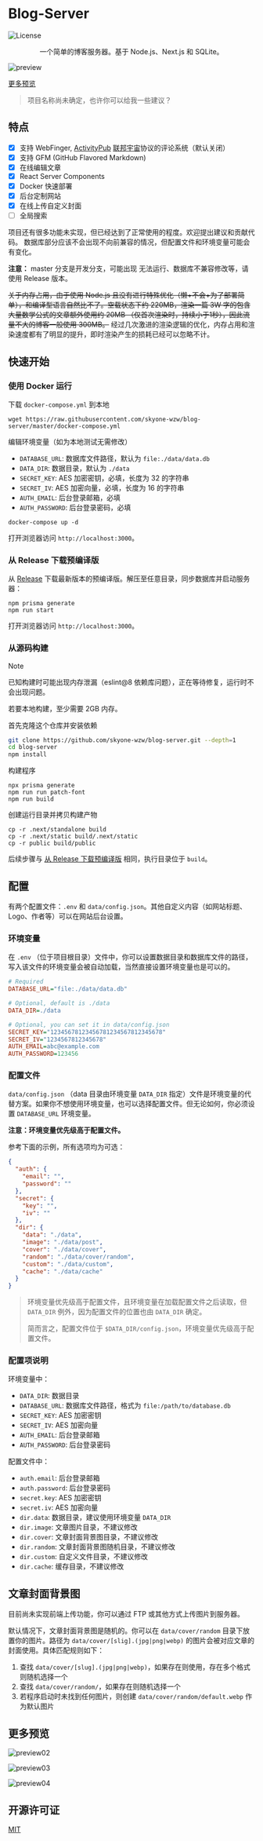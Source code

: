 # Blog-Server

![License](https://img.shields.io/github/license/skyone-wzw/blog-server)

<p align="center">一个简单的博客服务器。基于 Node.js、Next.js 和 SQLite。</p>

![preview](previews/preview01.png)

[更多预览](#更多预览)

> 项目名称尚未确定，也许你可以给我一些建议？

## 特点

* [x] 支持 WebFinger, [ActivityPub](https://zh.wikipedia.org/wiki/ActivityPub) [联邦宇宙](https://zh.wikipedia.org/wiki/联邦宇宙)协议的评论系统（默认关闭）
* [x] 支持 GFM (GitHub Flavored Markdown)
* [x] 在线编辑文章
* [x] React Server Components
* [x] Docker 快速部署
* [x] 后台定制网站
* [x] 在线上传自定义封面
* [ ] 全局搜索

项目还有很多功能未实现，但已经达到了正常使用的程度。欢迎提出建议和贡献代码。 数据库部分应该不会出现不向前兼容的情况，但配置文件和环境变量可能会有变化。

**注意：** master 分支是开发分支，可能出现 无法运行、数据库不兼容修改等，请使用 Release 版本。

~~关于内存占用，由于使用 Node.js 且没有进行特殊优化（懒+不会+为了部署简单），和编译型语言自然比不了。空载状态下约 220MB，渲染一篇 3W 字的包含大量数学公式的文章额外使用约 20MB （仅首次渲染时，持续小于1秒），因此流量不大的博客一般使用 300MB。~~ 经过几次激进的渲染逻辑的优化，内存占用和渲染速度都有了明显的提升，即时渲染产生的损耗已经可以忽略不计。

## 快速开始

### 使用 Docker 运行

下载 `docker-compose.yml` 到本地

```shell
wget https://raw.githubusercontent.com/skyone-wzw/blog-server/master/docker-compose.yml
```

编辑环境变量（如为本地测试无需修改）

* `DATABASE_URL`: 数据库文件路径，默认为 `file:./data/data.db`
* `DATA_DIR`: 数据目录，默认为 `./data`
* `SECRET_KEY`: AES 加密密钥，必填，长度为 32 的字符串
* `SECRET_IV`: AES 加密向量，必填，长度为 16 的字符串
* `AUTH_EMAIL`: 后台登录邮箱，必填
* `AUTH_PASSWORD`: 后台登录密码，必填

```shell
docker-compose up -d
```

打开浏览器访问 `http://localhost:3000`。

### 从 Release 下载预编译版

从 [Release](https://github.com/skyone-wzw/blog-server/releases) 下载最新版本的预编译版。解压至任意目录，同步数据库并启动服务器：

```shell
npm prisma generate
npm run start
```

打开浏览器访问 `http://localhost:3000`。

### 从源码构建

> [!NOTE]
> 已知构建时可能出现内存泄漏（eslint@8 依赖库问题），正在等待修复，运行时不会出现问题。
> 
> 若要本地构建，至少需要 2GB 内存。

首先克隆这个仓库并安装依赖

```bash
git clone https://github.com/skyone-wzw/blog-server.git --depth=1
cd blog-server
npm install
```

构建程序

```shell
npx prisma generate
npm run run patch-font
npm run build
```

创建运行目录并拷贝构建产物

```shell
cp -r .next/standalone build
cp -r .next/static build/.next/static
cp -r public build/public
```

后续步骤与 [从 Release 下载预编译版](#从-release-下载预编译版) 相同，执行目录位于 `build`。

## 配置

有两个配置文件：`.env` 和 `data/config.json`。其他自定义内容（如网站标题、Logo、作者等）可以在网站后台设置。

### 环境变量

在 `.env` （位于项目根目录）文件中，你可以设置数据目录和数据库文件的路径，写入该文件的环境变量会被自动加载，当然直接设置环境变量也是可以的。

```ini
# Required
DATABASE_URL="file:./data/data.db"

# Optional, default is ./data
DATA_DIR=./data

# Optional, you can set it in data/config.json
SECRET_KEY="12345678123456781234567812345678"
SECRET_IV="1234567812345678"
AUTH_EMAIL=abc@example.com
AUTH_PASSWORD=123456
```

### 配置文件

`data/config.json` （data 目录由环境变量 `DATA_DIR` 指定）文件是环境变量的代替方案。如果你不想使用环境变量，也可以选择配置文件。但无论如何，你必须设置 `DATABASE_URL` 环境变量。

**注意：环境变量优先级高于配置文件。**

参考下面的示例，所有选项均为可选：

```json
{
  "auth": {
    "email": "",
    "password": ""
  },
  "secret": {
    "key": "",
    "iv": ""
  },
  "dir": {
    "data": "./data",
    "image": "./data/post",
    "cover": "./data/cover",
    "random": "./data/cover/random",
    "custom": "./data/custom",
    "cache": "./data/cache"
  }
}
```

> 环境变量优先级高于配置文件，且环境变量在加载配置文件之后读取，但 `DATA_DIR` 例外，因为配置文件的位置也由 `DATA_DIR` 确定。
> 
> 简而言之，配置文件位于 `$DATA_DIR/config.json`，环境变量优先级高于配置文件。

### 配置项说明

环境变量中：

* `DATA_DIR`: 数据目录
* `DATABASE_URL`: 数据库文件路径，格式为 `file:/path/to/database.db`
* `SECRET_KEY`: AES 加密密钥
* `SECRET_IV`: AES 加密向量
* `AUTH_EMAIL`: 后台登录邮箱
* `AUTH_PASSWORD`: 后台登录密码

配置文件中：

* `auth.email`: 后台登录邮箱
* `auth.password`: 后台登录密码
* `secret.key`: AES 加密密钥
* `secret.iv`: AES 加密向量
* `dir.data`: 数据目录，建议使用环境变量 `DATA_DIR`
* `dir.image`: 文章图片目录，不建议修改
* `dir.cover`: 文章封面背景图目录，不建议修改
* `dir.random`: 文章封面背景图随机目录，不建议修改
* `dir.custom`: 自定义文件目录，不建议修改
* `dir.cache`: 缓存目录，不建议修改

## 文章封面背景图

目前尚未实现前端上传功能，你可以通过 FTP 或其他方式上传图片到服务器。

默认情况下，文章封面背景图是随机的。你可以在 `data/cover/random` 目录下放置你的图片。路径为 `data/cover/[slig].(jpg|png|webp)` 的图片会被对应文章的封面使用。具体匹配规则如下：

1. 查找 `data/cover/[slug].(jpg|png|webp)`，如果存在则使用，存在多个格式则随机选择一个
2. 查找 `data/cover/random/`，如果存在则随机选择一个
3. 若程序启动时未找到任何图片，则创建 `data/cover/random/default.webp` 作为默认图片

## 更多预览

![preview02](previews/preview02.png)

![preview03](previews/preview03.png)

![preview04](previews/preview04.png)

## 开源许可证

[MIT](LICENSE)
